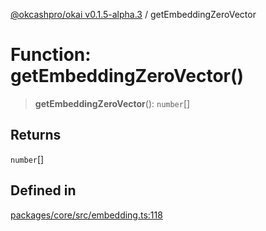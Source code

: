 [@okcashpro/okai v0.1.5-alpha.3](../index.md) / getEmbeddingZeroVector

# Function: getEmbeddingZeroVector()

> **getEmbeddingZeroVector**(): `number`[]

## Returns

`number`[]

## Defined in

[packages/core/src/embedding.ts:118](https://github.com/monilpat/okai/blob/main/packages/core/src/embedding.ts#L118)
